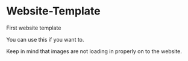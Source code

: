 # Website-Template
First website template

You can use this if you want to. 

Keep in mind that images are not loading in properly on to the website.
